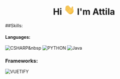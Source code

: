 <h1 align="center">Hi <img width="35" src="https://github.com/1999AZZAR/1999AZZAR/blob/main/resources/img/waving.gif"> I'm Attila</h1>

##Skills:
#### Languages: 
![CSHARP](https://img.shields.io/badge/CSHARP-blueviolet?style=for-the-badge&logo=CSHARP&logoColor=white)&nbsp
![PYTHON](https://img.shields.io/badge/PYTHON-blue?style=for-the-badge&logo=PYTHON&logoColor=yellow)
![Java](https://img.shields.io/badge/Java-ED8B00?style=for-the-badge&logo=java&logoColor=white)
### Frameworks:
![VUETIFY](https://img.shields.io/badge/VUETIFY-blue?style=for-the-badge&logo=VUETIFY&logoColor=white)
